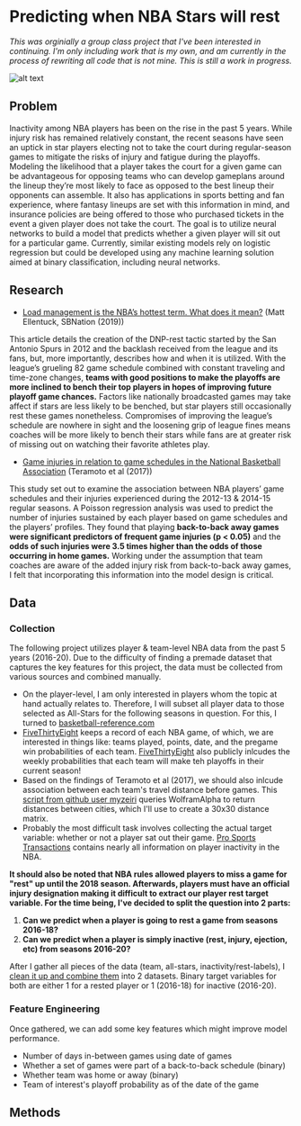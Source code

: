 # Predicting when NBA Stars will rest

*This was orginially a group class project that I've been interested in continuing. I'm only including work that is my own, and am currently in the process of rewriting all code that is not mine. This is still a work in progress.*

![alt text](https://i.insider.com/5dc5e1623afd3701a027c603?width=1260&format=jpeg&auto=webp)
## Problem
Inactivity among NBA players has been on the rise in the past 5 years. While injury risk has remained relatively constant, the recent seasons have seen an uptick in star players electing not to take the court during regular-season games to mitigate the risks of injury and fatigue during the playoffs. Modeling the likelihood that a player takes the court for a given game can be advantageous for opposing teams who can develop gameplans around the lineup they’re most likely to face as opposed to the best lineup their opponents can assemble. It also has applications in sports betting and fan experience, where fantasy lineups are set with this information in mind, and insurance policies are being offered to those who purchased tickets in the event a given player does not take the court. The goal is to utilize neural networks to build a model that predicts whether a given player will sit out for a particular game. Currently, similar existing models rely on logistic regression but could be developed using any machine learning solution aimed at binary classification, including neural networks.

## Research
- [Load management is the NBA’s hottest term. What does it mean?](https://www.sbnation.com/nba/2019/11/8/20954096/load-management-definition-kawhi-leonard-lebron-james-fines-controversy) (Matt Ellentuck, SBNation (2019))

This article details the creation of the DNP-rest tactic started by the San Antonio Spurs in 2012 and the backlash received from the league and its fans, but, more importantly, describes how and when it is utilized. With the league’s grueling 82 game schedule combined with constant traveling and time-zone changes, **teams with good positions to make the playoffs are more inclined to bench their top players in hopes of improving future playoff game chances.** Factors like nationally broadcasted games may take affect if stars are less likely to be benched, but star players still occasionally rest these games nonetheless. Compromises of improving the league’s schedule are nowhere in sight and the loosening grip of league fines means coaches will be more likely to bench their stars while fans are at greater risk of missing out on watching their favorite athletes play. 

- [Game injuries in relation to game schedules in the National Basketball Association](https://www-sciencedirect-com.proxy01.its.virginia.edu/science/article/pii/S1440244016301633) (Teramoto et al (2017))

This study set out to examine the association between NBA players’ game schedules and their injuries experienced during the 2012-13 & 2014-15 regular seasons. A Poisson regression analysis was used to predict the number of injuries sustained by each player based on game schedules and the players’ profiles. They found that playing **back-to-back away games were significant predictors of frequent game injuries (p < 0.05)** and the **odds of such injuries were 3.5 times higher than the odds of those occurring in home games.** Working under the assumption that team coaches are aware of the added injury risk from back-to-back away games, I felt that incorporating this information into the model design is critical. 

## Data
### Collection
The following project utilizes player & team-level NBA data from the past 5 years (2016-20). Due to the difficulty of finding a premade dataset that captures the key features for this project, the data must be collected from various sources and combined manually. 

- On the player-level, I am only interested in players whom the topic at hand actually relates to. Therefore, I will subset all player data to those selected as All-Stars for the following seasons in question. For this, I turned to [basketball-reference.com](https://www.basketball-reference.com/)
- [FiveThirtyEight](https://data.fivethirtyeight.com/) keeps a record of each NBA game, of which, we are interested in things like: teams played, points, date, and the pregame win probabilities of each team. [FiveThirtyEight](https://data.fivethirtyeight.com/) also publicly inlcudes the weekly probabilities that each team will make teh playoffs in their current season! 
- Based on the findings of Teramoto et al (2017), we should also inlcude association between each team's travel distance before games. This [script from github user myzeiri](https://github.com/myzeiri/Distances-Between-Cities) queries WolframAlpha to return distances between cities, which I'll use to create a 30x30 distance matrix. 
- Probably the most difficult task involves collecting the actual target variable: whether or not a player sat out their game. [Pro Sports Transactions](http://www.prosportstransactions.com/basketball/Search/Search.php) contains nearly all information on player inactivity in the NBA.

**It should also be noted that NBA rules allowed players to miss a game for "rest" up until the 2018 season. Afterwards, players must have an official injury designation making it difficult to extract our player rest target variable. For the time being, I've decided to split the question into 2 parts:**
1. **Can we predict when a player is going to rest a game from seasons 2016-18?**
2. **Can we predict when a player is simply inactive (rest, injury, ejection, etc) from seasons 2016-20?**

After I gather all pieces of the data (team, all-stars, inactivity/rest-labels), I [clean it up and combine them](make_data.py) into 2 datasets. Binary target variables for both are either 1 for a rested player or 1 (2016-18) for inactive (2016-20). 

### Feature Engineering
Once gathered, we can add some key features which might improve model performance. 

- Number of days in-between games using date of games
- Whether a set of games were part of a back-to-back schedule (binary)
- Whether team was home or away (binary)
- Team of interest's playoff probability as of the date of the game 


## Methods


